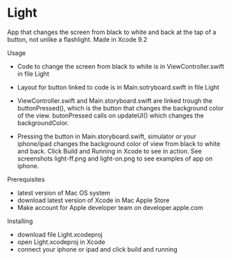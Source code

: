 # Light

App that changes the screen from black to white and back at the tap of a button, not unlike a flashlight. 
Made in Xcode 9.2 

Usage
- Code to change the screen from black to white is in ViewController.swift in file Light
- Layout for button linked to code is in Main.sotryboard.swift in file Light

- ViewController.swift and Main.storyboard.swift are linked trough the buttonPressed(), which is the button
that changes the background color of the view. butonPressed calls on updateUI() which changes the backgroundColor.

- Pressing the button in Main.storyboard.swift, simulator or your iphone/ipad changes the background color of view 
from black to white and back. Click Build and Running in Xcode to see in action. 
See screenshots light-ff.png and light-on.png to see examples of app on iphone. 

Prerequisites
- latest version of Mac OS system 
- download latest version of Xcode in Mac Apple Store
- Make account for Apple developer team on developer.apple.com

Installing
- download file Light.xcodeproj
- open Light.xcodeproj in Xcode 
- connect your iphone or ipad and click build and running 
